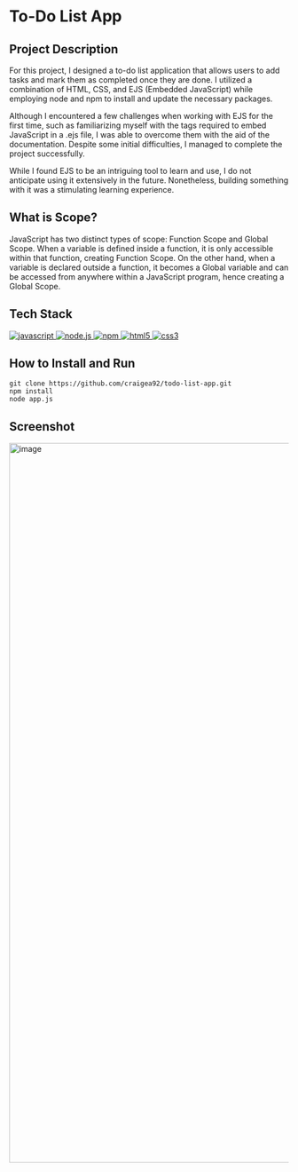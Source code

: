 # To-Do List App

## Project Description
For this project, I designed a to-do list application that allows users to add tasks and mark them as completed once they are done. I utilized a combination of HTML, CSS, and EJS (Embedded JavaScript) while employing node and npm to install and update the necessary packages.

Although I encountered a few challenges when working with EJS for the first time, such as familiarizing myself with the tags required to embed JavaScript in a .ejs file, I was able to overcome them with the aid of the documentation. Despite some initial difficulties, I managed to complete the project successfully.

While I found EJS to be an intriguing tool to learn and use, I do not anticipate using it extensively in the future. Nonetheless, building something with it was a stimulating learning experience.

## What is Scope?

JavaScript has two distinct types of scope: Function Scope and Global Scope. When a variable is defined inside a function, it is only accessible within that function, creating Function Scope. On the other hand, when a variable is declared outside a function, it becomes a Global variable and can be accessed from anywhere within a JavaScript program, hence creating a Global Scope.

## Tech Stack
<a href="https://www.javascript.com/"> <img src="https://icongr.am/devicon/javascript-original.svg?size=40&color=currentColor" alt="javascript"/> </a>
<a href="https://nodejs.org/en/"> <img src="https://icongr.am/devicon/nodejs-original.svg?size=40&color=currentColor" alt="node.js"/> </a>
<a href="https://www.npmjs.com/"> <img src="https://icongr.am/devicon/npm-original-wordmark.svg?size=40&color=currentColor" alt="npm"/> </a>
<a href="https://www.w3schools.com/html/"> <img src="https://icongr.am/devicon/html5-original.svg?size=40&color=8000ff" alt="html5"/> </a> 
<a href="https://www.w3schools.com/css/"> <img src="https://icongr.am/devicon/css3-original.svg?size=40&color=8000ff" alt="css3"/> </a>

## How to Install and Run

```
git clone https://github.com/craigea92/todo-list-app.git
npm install
node app.js
```

## Screenshot
<img width="1297" alt="image" src="https://user-images.githubusercontent.com/82875984/218768077-8b8a650b-3696-4d96-9689-0f8f7ac6c129.png">


